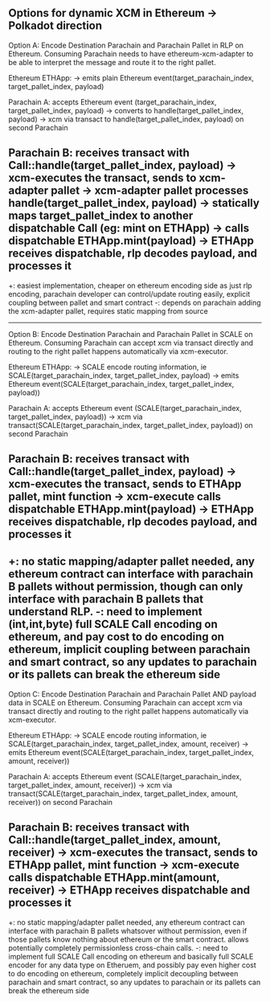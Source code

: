 Options for dynamic XCM in Ethereum -> Polkadot direction
----------------------------------------------------------------

Option A: Encode Destination Parachain and Parachain Pallet in RLP on Ethereum. Consuming Parachain needs to have ethereum-xcm-adapter to be able to interpret the message and route it to the right pallet.

Ethereum ETHApp:
 -> emits plain Ethereum event(target_parachain_index, target_pallet_index, payload)

Parachain A:
accepts Ethereum event (target_parachain_index, target_pallet_index, payload)
 -> converts to handle(target_pallet_index, payload)
 -> xcm via transact to handle(target_pallet_index, payload) on second Parachain

Parachain B:
receives transact with Call::handle(target_pallet_index, payload)
 -> xcm-executes the transact, sends to xcm-adapter pallet
 -> xcm-adapter pallet processes handle(target_pallet_index, payload)
   -> statically maps target_pallet_index to another dispatchable Call (eg: mint on ETHApp)
   -> calls dispatchable ETHApp.mint(payload)
      -> ETHApp receives dispatchable, rlp decodes payload, and processes it
---------
+: easiest implementation, cheaper on ethereum encoding side as just rlp encoding, parachain developer can control/update routing easily, explicit coupling between pallet and smart contract
-: depends on parachain adding the xcm-adapter pallet, requires static mapping from source

----------------------------------------------------------------------------------------------------------------------------------------------------------------------------

Option B: Encode Destination Parachain and Parachain Pallet in SCALE on Ethereum. Consuming Parachain can accept xcm via transact directly and routing to the right pallet happens automatically via xcm-executor.

Ethereum ETHApp:
 -> SCALE encode routing information, ie SCALE(target_parachain_index, target_pallet_index, payload)
 -> emits Ethereum event(SCALE(target_parachain_index, target_pallet_index, payload))

Parachain A:
accepts Ethereum event (SCALE(target_parachain_index, target_pallet_index, payload))
 -> xcm via transact(SCALE(target_parachain_index, target_pallet_index, payload)) on second Parachain

Parachain B:
receives transact with Call::handle(target_pallet_index, payload)
 -> xcm-executes the transact, sends to ETHApp pallet, mint function
 -> xcm-execute calls dispatchable ETHApp.mint(payload)
      -> ETHApp receives dispatchable, rlp decodes payload, and processes it
-------------
+: no static mapping/adapter pallet needed, any ethereum contract can interface with parachain B pallets without permission, though can only interface with parachain B pallets that understand RLP.
-: need to implement (int,int,byte) full SCALE Call encoding on ethereum, and pay cost to do encoding on ethereum, implicit coupling between parachain and smart contract, so any updates to parachain or its pallets can break the ethereum side
----------------------------------------------------------------------------------------------------------------------------------------------------------------------------

Option C: Encode Destination Parachain and Parachain Pallet AND payload data in SCALE on Ethereum. Consuming Parachain can accept xcm via transact directly and routing to the right pallet happens automatically via xcm-executor.

Ethereum ETHApp:
 -> SCALE encode routing information, ie SCALE(target_parachain_index, target_pallet_index, amount, receiver)
 -> emits Ethereum event(SCALE(target_parachain_index, target_pallet_index, amount, receiver))

Parachain A:
accepts Ethereum event (SCALE(target_parachain_index, target_pallet_index, amount, receiver))
 -> xcm via transact(SCALE(target_parachain_index, target_pallet_index, amount, receiver)) on second Parachain

Parachain B:
receives transact with Call::handle(target_pallet_index, amount, receiver)
 -> xcm-executes the transact, sends to ETHApp pallet, mint function
 -> xcm-execute calls dispatchable ETHApp.mint(amount, receiver)
      -> ETHApp receives dispatchable and processes it
-------------
+: no static mapping/adapter pallet needed, any ethereum contract can interface with parachain B pallets whatsover without permission, even if those pallets know nothing about ethereum or the smart contract. allows potentially completely permissionless cross-chain calls.
-: need to implement full SCALE Call encoding on ethereum and basically full SCALE encoder for any data type on Etheruem, and possibly pay even higher cost to do encoding on ethereum, completely implicit decoupling between parachain and smart contract, so any updates to parachain or its pallets can break the ethereum side